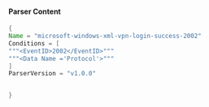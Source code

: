 #### Parser Content
```Java
{
Name = "microsoft-windows-xml-vpn-login-success-2002"
Conditions = [
"""<EventID>2002</EventID>"""
"""<Data Name ='Protocol'>"""
]
ParserVersion = "v1.0.0"


}
```
